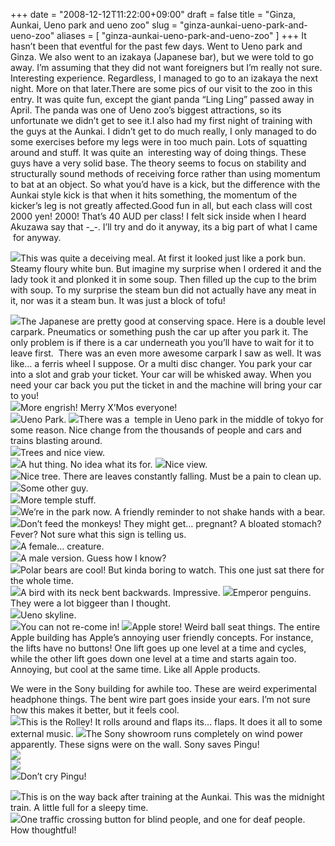 +++
date = "2008-12-12T11:22:00+09:00"
draft = false
title = "Ginza, Aunkai, Ueno park and ueno zoo"
slug = "ginza-aunkai-ueno-park-and-ueno-zoo"
aliases = [
	"ginza-aunkai-ueno-park-and-ueno-zoo"
]
+++
It hasn’t been that eventful for the past few days. Went to Ueno park and Ginza. We also went to an izakaya (Japanese bar), but we were told to go away. I’m assuming that they did not want foreigners but I’m really not sure. Interesting experience. Regardless, I managed to go to an izakaya the next night. More on that later.There are some pics of our visit to the zoo in this entry. It was quite fun, except the giant panda “Ling Ling” passed away in April. The panda was one of Ueno zoo’s biggest attractions, so its unfortunate we didn’t get to see it.I also had my first night of training with the guys at the Aunkai. I didn’t get to do much really, I only managed to do some exercises before my legs were in too much pain. Lots of squatting around and stuff. It was quite an  interesting way of doing things. These guys have a very solid base. The theory seems to focus on stability and structurally sound methods of receiving force rather than using momentum to bat at an object. So what you’d have is a kick, but the difference with the Aunkai style kick is that when it hits something, the momentum of the kicker’s leg is not greatly affected.Good fun in all, but each class will cost 2000 yen! 2000! That’s 40 AUD per class! I felt sick inside when I heard Akuzawa say that -_-. I’ll try and do it anyway, its a big part of what I came  for anyway.

![](/images/2010/10/dscf0083.jpg)This was quite a deceiving meal. At first it looked just like a pork bun. Steamy floury white bun. But imagine my surprise when I ordered it and the lady took it and plonked it in some soup. Then filled up the cup to the brim with soup. To my surprise the steam bun did not actually have any meat in it, nor was it a steam bun. It was just a block of tofu!   

![](/images/2010/10/dscf0024.jpg)The Japanese are pretty good at conserving space. Here is a double level carpark. Pneumatics or something push the car up after you park it. The only problem is if there is a car underneath you you’ll have to wait for it to leave first.  There was an even more awesome carpark I saw as well. It was like… a ferris wheel I suppose. Or a multi disc changer. You park your car into a slot and grab your ticket. Your car will be whisked away. When you need your car back you put the ticket in and the machine will bring your car to you!  
![](/images/2010/10/dscf0025.jpg)More engrish! Merry X’Mos everyone!  
![](/images/2010/10/dscf00261.jpg)Ueno Park.
![](/images/2010/10/dscf0029.jpg)There was a  temple in Ueno park in the middle of tokyo for some reason. Nice change from the thousands of people and cars and trains blasting around.  
![](/images/2010/10/dscf00342.jpg)Trees and nice view.  
![](/images/2010/10/dscf00351.jpg)A hut thing. No idea what its for.
![](/images/2010/10/dscf00373.jpg)Nice view.  
![](/images/2010/10/dscf00381.jpg)Nice tree. There are leaves constantly falling. Must be a pain to clean up.  
![](/images/2010/10/dscf00391.jpg)Some other guy.  
![](/images/2010/10/dscf00401.jpg)More temple stuff.  
![](/images/2010/10/dscf00434.jpg)We’re in the park now. A friendly reminder to not shake hands with a bear.
![](/images/2010/10/dscf00441.jpg)Don’t feed the monkeys! They might get… pregnant? A bloated stomach? Fever? Not sure what this sign is telling us.  
![](/images/2010/10/dscf00482.jpg)A female… creature.  
![](/images/2010/10/dscf00493.jpg)A male version. Guess how I know?  
![](/images/2010/10/dscf00511.jpg)Polar bears are cool! But kinda boring to watch. This one just sat there for the whole time.  
![](/images/2010/10/dscf00551.jpg)A bird with its neck bent backwards. Impressive.
![](/images/2010/10/dscf00571.jpg)Emperor penguins. They were a lot biggeer than I thought.  
![](/images/2010/10/dscf00601.jpg)Ueno skyline.  
![](/images/2010/10/dscf0065.jpg)You can not re-come in!
![](/images/2010/10/dscf00701.jpg)Apple store! Weird ball seat things. The entire Apple building has Apple’s annoying user friendly concepts. For instance, the lifts have no buttons! One lift goes up one level at a time and cycles, while the other lift goes down one level at a time and starts again too. Annoying, but cool at the same time. Like all Apple products.

We were in the Sony building for awhile too. These are weird experimental headphone things. The bent wire part goes inside your ears. I’m not sure how this makes it better, but it feels cool.  
![](/images/2010/10/dscf00762.jpg)This is the Rolley! It rolls around and flaps its… flaps. It does it all to some external music.
![](/images/2010/10/dscf00771.jpg)The Sony showroom runs completely on wind power apparently. These signs were on the wall. Sony saves Pingu!  
![](/images/2010/10/dscf00781.jpg)  
![](/images/2010/10/dscf00791.jpg)  
![](/images/2010/10/dscf00801.jpg)Don’t cry Pingu!  

![](/images/2010/10/dscf00831.jpg)This is on the way back after training at the Aunkai. This was the midnight train. A little full for a sleepy time.  
![](/images/2010/10/dscf00843.jpg)One traffic crossing button for blind people, and one for deaf people. How thoughtful!
